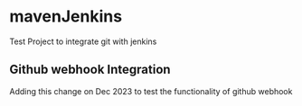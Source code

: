 # mavenJenkins
Test Project to integrate git with jenkins

## Github webhook Integration
Adding this change on Dec 2023 to test the functionality of github webhook
